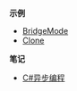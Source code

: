 <!-- markdownlint-disable MD041 -->
<!-- markdownlint-disable MD036 -->

**示例**
* [BridgeMode](bridge-mode.md)
* [Clone](clone-extension.md)

**笔记**
* [C#异步编程](csharp-asynchronous-programming.md)
